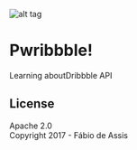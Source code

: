 ![alt tag](https://api.travis-ci.org/fabiodeassis/use-dribbble.svg?branch=master)

# Pwribbble!

Learning aboutDribbble API


## License

Apache 2.0  
Copyright 2017 - Fábio de Assis
